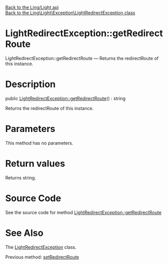 [Back to the Ling/Light api](https://github.com/lingtalfi/Light/blob/master/doc/api/Ling/Light.md)<br>
[Back to the Ling\Light\Exception\LightRedirectException class](https://github.com/lingtalfi/Light/blob/master/doc/api/Ling/Light/Exception/LightRedirectException.md)


LightRedirectException::getRedirectRoute
================



LightRedirectException::getRedirectRoute — Returns the redirectRoute of this instance.




Description
================


public [LightRedirectException::getRedirectRoute](https://github.com/lingtalfi/Light/blob/master/doc/api/Ling/Light/Exception/LightRedirectException/getRedirectRoute.md)() : string




Returns the redirectRoute of this instance.




Parameters
================

This method has no parameters.


Return values
================

Returns string.








Source Code
===========
See the source code for method [LightRedirectException::getRedirectRoute](https://github.com/lingtalfi/Light/blob/master/Exception/LightRedirectException.php#L51-L54)


See Also
================

The [LightRedirectException](https://github.com/lingtalfi/Light/blob/master/doc/api/Ling/Light/Exception/LightRedirectException.md) class.

Previous method: [setRedirectRoute](https://github.com/lingtalfi/Light/blob/master/doc/api/Ling/Light/Exception/LightRedirectException/setRedirectRoute.md)<br>

